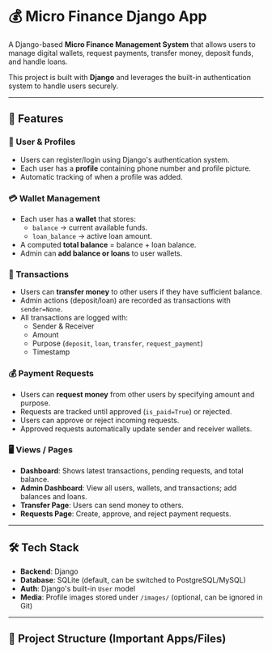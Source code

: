 # 💰 Micro Finance Django App

A Django-based **Micro Finance Management System** that allows users to manage digital wallets, request payments, transfer money, deposit funds, and handle loans.  

This project is built with **Django** and leverages the built-in authentication system to handle users securely.

---

## 🚀 Features

### 👤 User & Profiles
- Users can register/login using Django's authentication system.
- Each user has a **profile** containing phone number and profile picture.
- Automatic tracking of when a profile was added.

### 💳 Wallet Management
- Each user has a **wallet** that stores:
  - `balance` → current available funds.
  - `loan_balance` → active loan amount.
- A computed **total balance** = balance + loan balance.
- Admin can **add balance or loans** to user wallets.

### 🔄 Transactions
- Users can **transfer money** to other users if they have sufficient balance.
- Admin actions (deposit/loan) are recorded as transactions with `sender=None`.
- All transactions are logged with:
  - Sender & Receiver
  - Amount
  - Purpose (`deposit`, `loan`, `transfer`, `request_payment`)
  - Timestamp

### 💰 Payment Requests
- Users can **request money** from other users by specifying amount and purpose.
- Requests are tracked until approved (`is_paid=True`) or rejected.
- Users can approve or reject incoming requests.
- Approved requests automatically update sender and receiver wallets.

### 🖥️ Views / Pages
- **Dashboard**: Shows latest transactions, pending requests, and total balance.
- **Admin Dashboard**: View all users, wallets, and transactions; add balances and loans.
- **Transfer Page**: Users can send money to others.
- **Requests Page**: Create, approve, and reject payment requests.

---

## 🛠️ Tech Stack
- **Backend**: Django
- **Database**: SQLite (default, can be switched to PostgreSQL/MySQL)
- **Auth**: Django's built-in `User` model
- **Media**: Profile images stored under `/images/` (optional, can be ignored in Git)

---

## 📂 Project Structure (Important Apps/Files)
